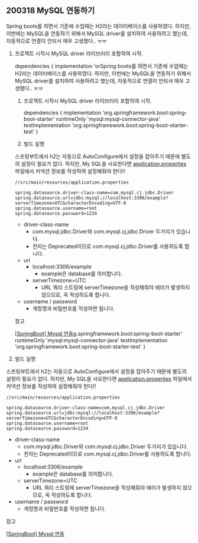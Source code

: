 ## 200318 MySQL 연동하기 



Spring boots를 하면서 기존에 수업때는 H2라는 데이터베이스를 사용하였다. 하지만, 이번에는 MySQL을 연동하기 위해서 MySQL driver를 설치하여 사용하려고 했는데, 자동적으로 연결이 안되서 매우 고생했다.. ㅠㅠ

1. 프로젝트 시작시 MySQL driver 라이브러리 포함하여 시작.

   dependencies { implementation 'orSpring boots를 하면서 기존에 수업때는 H2라는 데이터베이스를 사용하였다. 하지만, 이번에는 MySQL을 연동하기 위해서 MySQL driver를 설치하여 사용하려고 했는데, 자동적으로 연결이 안되서 매우 고생했다.. ㅠㅠ

   1. 프로젝트 시작시 MySQL driver 라이브러리 포함하여 시작.

      dependencies { implementation 'org.springframework.boot:spring-boot-starter' runtimeOnly 'mysql:mysql-connector-java' testImplementation 'org.springframework.boot:spring-boot-starter-test' }

   2. 빌드 실행

   스프링부트에서 h2는 자동으로 AutoConfigure에서 설정을 잡아주기 때문에 별도의 설정이 필요가 없다. 하지만, My SQL을 사요한다면 [application.properties](http://application.properties) 파일에서 커넥션 정보를 작성하여 설정해줘야 한다!!

   ```
   //src/main/resources/application.properties
   
   spring.datasource.driver-class-name=com.mysql.cj.jdbc.Driver
   spring.datasource.url=jdbc:mysql://localhost:3306/example?serverTimezone=UTC&characterEncoding=UTF-8
   spring.datasource.username=root
   spring.datasource.password=1234
   ```

   - driver-class-name
     - com.mysql.jdbc.Driver와 com.mysql.cj.jdbc.Driver 두가지가 있습니다.
     - 전자는 Deprecated이므로 com.mysql.cj.jdbc.Driver를 사용하도록 합니다.
   - url
     - localhost:3306/example
       - example은 database를 의미합니다.
     - serverTimezone=UTC
       - URL 쿼리 스트링에 serverTimezone을 작성해줘야 에러가 발생하지 않으므로, 꼭 작성하도록 합니다.
   - username / password
     - 계정명과 비밀번호를 작성하면 됩니다.

   참고

   [[SpringBoot\] Mysql 연동](https://victorydntmd.tistory.com/321)g.springframework.boot:spring-boot-starter' runtimeOnly 'mysql:mysql-connector-java' testImplementation 'org.springframework.boot:spring-boot-starter-test' }

2. 빌드 실행

스프링부트에서 h2는 자동으로 AutoConfigure에서 설정을 잡아주기 때문에 별도의 설정이 필요가 없다. 하지만, My SQL을 사요한다면 [application.properties](http://application.properties) 파일에서 커넥션 정보를 작성하여 설정해줘야 한다!!

```
//src/main/resources/application.properties

spring.datasource.driver-class-name=com.mysql.cj.jdbc.Driver
spring.datasource.url=jdbc:mysql://localhost:3306/example?serverTimezone=UTC&characterEncoding=UTF-8
spring.datasource.username=root
spring.datasource.password=1234
```

- driver-class-name
  - com.mysql.jdbc.Driver와 com.mysql.cj.jdbc.Driver 두가지가 있습니다.
  - 전자는 Deprecated이므로 com.mysql.cj.jdbc.Driver를 사용하도록 합니다.
- url
  - localhost:3306/example
    - example은 database를 의미합니다.
  - serverTimezone=UTC
    - URL 쿼리 스트링에 serverTimezone을 작성해줘야 에러가 발생하지 않으므로, 꼭 작성하도록 합니다.
- username / password
  - 계정명과 비밀번호를 작성하면 됩니다.

참고

[[SpringBoot\] Mysql 연동](https://victorydntmd.tistory.com/321)